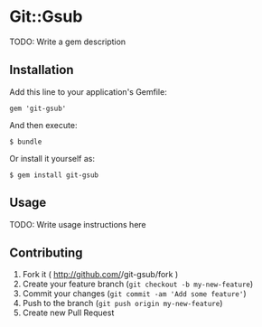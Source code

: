 # Git::Gsub

TODO: Write a gem description

## Installation

Add this line to your application's Gemfile:

    gem 'git-gsub'

And then execute:

    $ bundle

Or install it yourself as:

    $ gem install git-gsub

## Usage

TODO: Write usage instructions here

## Contributing

1. Fork it ( http://github.com/<my-github-username>/git-gsub/fork )
2. Create your feature branch (`git checkout -b my-new-feature`)
3. Commit your changes (`git commit -am 'Add some feature'`)
4. Push to the branch (`git push origin my-new-feature`)
5. Create new Pull Request

